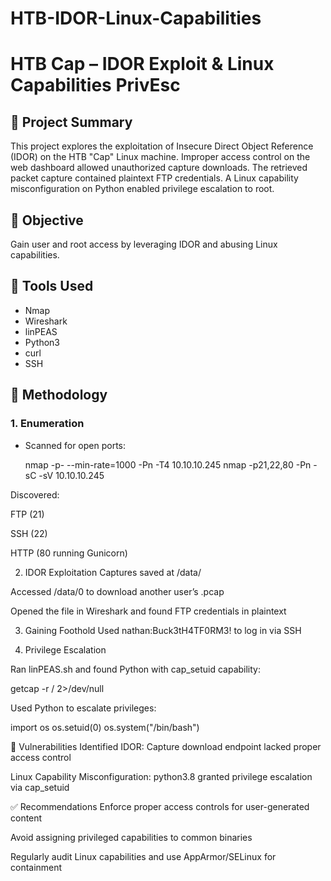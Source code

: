 # HTB-IDOR-Linux-Capabilities

# HTB Cap – IDOR Exploit & Linux Capabilities PrivEsc

## 📝 Project Summary
This project explores the exploitation of Insecure Direct Object Reference (IDOR) on the HTB "Cap" Linux machine. Improper access control on the web dashboard allowed unauthorized capture downloads. The retrieved packet capture contained plaintext FTP credentials. A Linux capability misconfiguration on Python enabled privilege escalation to root.

## 📌 Objective
Gain user and root access by leveraging IDOR and abusing Linux capabilities.

## 🔧 Tools Used
- Nmap  
- Wireshark  
- linPEAS  
- Python3  
- curl  
- SSH

## 🧪 Methodology

### 1. Enumeration
- Scanned for open ports:
  
  nmap -p- --min-rate=1000 -Pn -T4 10.10.10.245
  nmap -p21,22,80 -Pn -sC -sV 10.10.10.245

Discovered:

FTP (21)

SSH (22)

HTTP (80 running Gunicorn)

2. IDOR Exploitation
Captures saved at /data/<id>

Accessed /data/0 to download another user’s .pcap

Opened the file in Wireshark and found FTP credentials in plaintext

3. Gaining Foothold
Used nathan:Buck3tH4TF0RM3! to log in via SSH

4. Privilege Escalation

Ran linPEAS.sh and found Python with cap_setuid capability:

getcap -r / 2>/dev/null

Used Python to escalate privileges:

import os
os.setuid(0)
os.system("/bin/bash")

🚨 Vulnerabilities Identified
IDOR: Capture download endpoint lacked proper access control

Linux Capability Misconfiguration: python3.8 granted privilege escalation via cap_setuid

✅ Recommendations
Enforce proper access controls for user-generated content

Avoid assigning privileged capabilities to common binaries

Regularly audit Linux capabilities and use AppArmor/SELinux for containment
